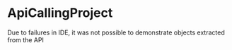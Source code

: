 # ApiCallingProject
Due to failures in IDE, it was not possible to demonstrate objects extracted from the API
